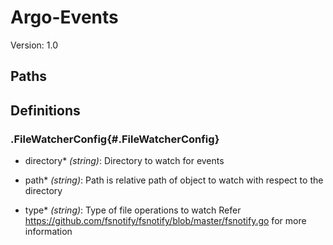 












# Argo-Events



Version: 1.0












## Paths




## Definitions


  
### .FileWatcherConfig{#.FileWatcherConfig}


  
  
    
  - directory\* *(string)*: Directory to watch for events
    


    
  
  
    
  - path\* *(string)*: Path is relative path of object to watch with respect to the directory
    


    
  
  
    
  - type\* *(string)*: Type of file operations to watch Refer https://github.com/fsnotify/fsnotify/blob/master/fsnotify.go for more information
    


    
  

  
